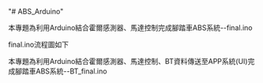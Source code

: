 ﻿"# ABS_Arduino" 

本專題為利用Arduino結合霍爾感測器、馬達控制完成腳踏車ABS系統--final.ino

final.ino流程圖如下


本專題為利用Arduino結合霍爾感測器、馬達控制、BT資料傳送至APP系統(UI)完成腳踏車ABS系統--BT_final.ino
